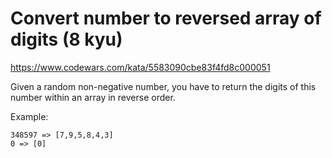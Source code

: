 # Convert number to reversed array of digits (8 kyu)

https://www.codewars.com/kata/5583090cbe83f4fd8c000051

Given a random non-negative number, you have to return the digits of this number within an array in reverse order.

Example:

```
348597 => [7,9,5,8,4,3]
0 => [0]
```

